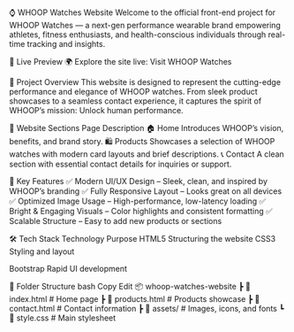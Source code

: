 ⌚ WHOOP Watches Website
Welcome to the official front-end project for WHOOP Watches — a next-gen performance wearable brand empowering athletes, fitness enthusiasts, and health-conscious individuals through real-time tracking and insights.

🚀 Live Preview
🌍 Explore the site live: Visit WHOOP Watches

📖 Project Overview
This website is designed to represent the cutting-edge performance and elegance of WHOOP watches. From sleek product showcases to a seamless contact experience, it captures the spirit of WHOOP’s mission: Unlock human performance.

🧭 Website Sections
Page	Description
🏠 Home	Introduces WHOOP’s vision, benefits, and brand story.
🛍️ Products	Showcases a selection of WHOOP watches with modern card layouts and brief descriptions.
📞 Contact	A clean section with essential contact details for inquiries or support.

🎨 Key Features
✅ Modern UI/UX Design – Sleek, clean, and inspired by WHOOP’s branding
✅ Fully Responsive Layout – Looks great on all devices
✅ Optimized Image Usage – High-performance, low-latency loading
✅ Bright & Engaging Visuals – Color highlights and consistent formatting
✅ Scalable Structure – Easy to add new products or sections

🛠️ Tech Stack
Technology	Purpose
HTML5	Structuring the website
CSS3	Styling and layout

Bootstrap 	Rapid UI development


📁 Folder Structure
bash
Copy
Edit
📦 whoop-watches-website
┣ 📄 index.html        # Home page
┣ 📄 products.html     # Products showcase
┣ 📄 contact.html      # Contact information
┣ 📁 assets/           # Images, icons, and fonts
┗ 📄 style.css         # Main stylesheet
